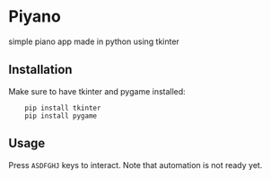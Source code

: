 # Piyano
simple piano app made in python using tkinter

## Installation
Make sure to have tkinter and pygame installed:
```
    pip install tkinter
    pip install pygame
```

## Usage
Press `ASDFGHJ` keys to interact.
Note that automation is not ready yet.

